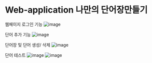 # Web-application 나만의 단어장만들기
웹페이지 로그인 기능
![image](https://user-images.githubusercontent.com/114633462/225413120-6289abd9-79a4-4484-94f5-ecfe1da0ecb4.png)

단어 추가 기능
![image](https://user-images.githubusercontent.com/114633462/225413196-0bd6a1d7-419d-4c50-b9ff-653221230261.png)

단어장 및 단어 생성/ 삭제
![image](https://user-images.githubusercontent.com/114633462/225413262-d5703006-9cd9-427b-8bb4-fd5946cdf82e.png)

단어 테스트
![image](https://user-images.githubusercontent.com/114633462/225413363-44852a3b-2b23-4097-a34f-e1b746d4b610.png)
![image](https://user-images.githubusercontent.com/114633462/225413386-9af4a23d-2053-4c6c-b864-e430601fa6a9.png)
